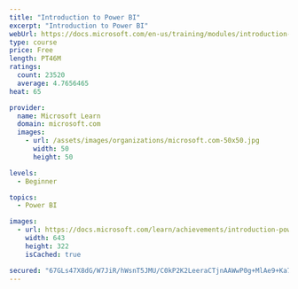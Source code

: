 ```yaml
---
title: "Introduction to Power BI"
excerpt: "Introduction to Power BI"
webUrl: https://docs.microsoft.com/en-us/training/modules/introduction-power-bi/
type: course
price: Free
length: PT46M
ratings:
  count: 23520
  average: 4.7656465
heat: 65

provider:
  name: Microsoft Learn
  domain: microsoft.com
  images:
    - url: /assets/images/organizations/microsoft.com-50x50.jpg
      width: 50
      height: 50

levels:
  - Beginner

topics:
  - Power BI

images:
  - url: https://docs.microsoft.com/learn/achievements/introduction-power-bi-social.png
    width: 643
    height: 322
    isCached: true

secured: "67GLs47X8dG/W7JiR/hWsnT5JMU/C0kP2K2LeeraCTjnAAWwP0g+MlAe9+Ka7ddTw0edjS0VGRLkvbj5FKRJy8gcHwKO6WqH3zi7UXX9bDSht2iZE8nMa9tomxIDXlLxyxLp69csS35CaCK+cALMjHPOl7HTt0mFCRhCLwN3S3evPJum0LIw7G5coNKnlWFwxDMFAjbrQI0uSJqE/L3aekkdDVWJCd3wliYWZ9nW+emCFPpraul2ZEWcpWKZZspN+eVnJoZnKkRemp3CBYuEFDJtq8H/fKRnQbMK2McZt0526P3RLbmh/lW4NOh23t/7mThNzizFkrP5OI3wZkg/pKljn6xQ8+4O6lRmRFJ3vQryxVXc/rkzXJeIS/Txw7iYr999T7jeI7H6MFsq1lmTaik+3buD7qlrdQ+Y9e5PqIYTOyIFXcIJOXIZNXb3Rbv+;3pB+wBrGJeMHp1cNuZ7OEQ=="
---
```


